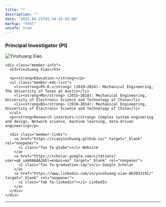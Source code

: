```yaml
---
title: ""
description: ""
date: "2025-04-25T01:34:35-05:00"
markup: "html"
unsafe: true
---
```



<div class="member-card">
<h3> Principal Investigator (PI) </h3>
  <div class="member-card-inner">
    <img src="/cosinelab.org/img/members/YX_profile_photo.png" alt="Yinshuang Xiao" class="member-photo"/>
    
    <div class="member-info">
      <h3>Yinshuang Xiao</h3>

      <p><strong>Education:</strong></p>
      <ul class="member-edu-list">
        <li><strong>Ph.D.</strong> (2019–2024): Mechanical Engineering, The University of Texas at Austin</li>
        <li><strong>MS</strong> (2015–2018): Mechanical Engineering, University of Electronic Science and Technology of China</li>
        <li><strong>BS</strong> (2010–2014): Mechanical Engineering, University of Electronic Science and Technology of China</li>
      </ul>
      <p><strong>Research interests:</strong> Complex system engieering and design, Network science, machine learning, data-driven engineering</p>

      <div class="member-links">
        <a href="https://xiaoyinshuang.github.io/" target="_blank" rel="noopener">
          <i class="fas fa-globe"></i> Website
        </a>
        <a href="https://scholar.google.com/citations?user=q6_uak0AAAAJ&hl=en&oi=ao" target="_blank" rel="noopener">
          <i class="fas fa-graduation-cap"></i> Google Scholar
        </a>
        <a href="https://www.linkedin.com/in/yinshuang-xiao-863933191/" target="_blank" rel="noopener">
          <i class="fab fa-linkedin"></i> LinkedIn
        </a>
      </div>
    </div>
  </div>
</div>

<hr class="member-section">